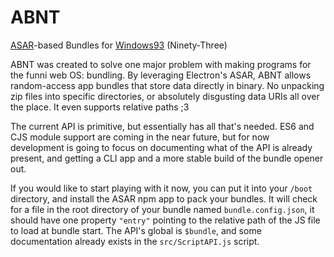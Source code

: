 
# ABNT
[ASAR](//github.com/electron/asar)-based Bundles for [Windows93](//windows93.net) (Ninety-Three)

ABNT was created to solve one major problem with making programs for the funni web OS: bundling. By leveraging Electron's ASAR, ABNT allows random-access app bundles that store data directly in binary. No unpacking zip files into specific directories, or absolutely disgusting data URIs all over the place. It even supports relative paths ;3

The current API is primitive, but essentially has all that's needed. ES6 and CJS module support are coming in the near future, but for now development is going to focus on documenting what of the API is already present, and getting a CLI app and a more stable build of the bundle opener out.

If you would like to start playing with it now, you can put it into your `/boot` directory, and install the ASAR npm app to pack your bundles. It will check for a file in the root directory of your bundle named `bundle.config.json`, it should have one property `"entry"` pointing to the relative path of the JS file to load at bundle start. The API's global is `$bundle`, and some documentation already exists in the `src/ScriptAPI.js` script.